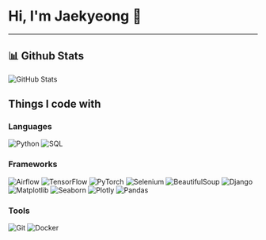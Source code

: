 # Hi, I'm Jaekyeong 👋
---

## 📊 Github Stats
![GitHub Stats](https://github-readme-stats.vercel.app/api?username=Pepi10&show_icons=true&theme=radical)

## Things I code with

### Languages
![Python](https://img.shields.io/badge/-Python-3776AB?style=flat-square&logo=Python&logoColor=white)
![SQL](https://img.shields.io/badge/-SQL-4479A1?style=flat-square&logo=MySQL&logoColor=white)

### Frameworks
![Airflow](https://cdn.jsdelivr.net/gh/devicons/devicon/icons/airflow/airflow-original.svg)
![TensorFlow](https://cdn.jsdelivr.net/gh/devicons/devicon/icons/tensorflow/tensorflow-original.svg)
![PyTorch](https://cdn.jsdelivr.net/gh/devicons/devicon/icons/pytorch/pytorch-original.svg)
![Selenium](https://cdn.jsdelivr.net/gh/devicons/devicon/icons/selenium/selenium-original.svg)
![BeautifulSoup](https://cdn.jsdelivr.net/gh/devicons/devicon/icons/beautifulsoup/beautifulsoup-original.svg)
![Django](https://cdn.jsdelivr.net/gh/devicons/devicon/icons/django/django-original.svg)
![Matplotlib](https://cdn.jsdelivr.net/gh/devicons/devicon/icons/matplotlib/matplotlib-original.svg)
![Seaborn](https://cdn.jsdelivr.net/gh/devicons/devicon/icons/seaborn/seaborn-original.svg)
![Plotly](https://cdn.jsdelivr.net/gh/devicons/devicon/icons/plotly/plotly-original.svg)
![Pandas](https://cdn.jsdelivr.net/gh/devicons/devicon/icons/pandas/pandas-original.svg)

### Tools
![Git](https://img.shields.io/badge/-Git-F05032?style=flat-square&logo=Git&logoColor=white)
![Docker](https://img.shields.io/badge/-Docker-2496ED?style=flat-square&logo=Docker&logoColor=white)




<!--
**Pepi10/Pepi10** is a ✨ _special_ ✨ repository because its `README.md` (this file) appears on your GitHub profile.

Here are some ideas to get you started:

- 🔭 I’m currently working on ...
- 🌱 I’m currently learning ...
- 👯 I’m looking to collaborate on ...
- 🤔 I’m looking for help with ...
- 💬 Ask me about ...
- 📫 How to reach me: ...
- 😄 Pronouns: ...
- ⚡ Fun fact: ...
-->
